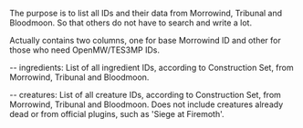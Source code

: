 The purpose is to list all IDs and their data from Morrowind, Tribunal and Bloodmoon. So that others do not have to search and write a lot.

Actually contains two columns, one for base Morrowind ID and other for those who need OpenMW/TES3MP IDs.

-- ingredients: List of all ingredient IDs, according to Construction Set, from Morrowind, Tribunal and Bloodmoon.

-- creatures: List of all creature IDs, according to Construction Set, from Morrowind, Tribunal and Bloodmoon. Does not include creatures already dead or from official plugins, such as 'Siege at Firemoth'.
